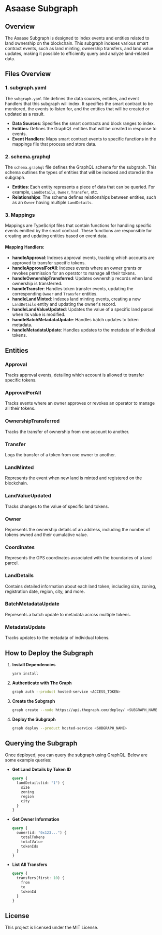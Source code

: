 # Asaase Subgraph

## Overview

The Asaase Subgraph is designed to index events and entities related to land ownership on the blockchain. This subgraph indexes various smart contract events, such as land minting, ownership transfers, and land value updates, making it possible to efficiently query and analyze land-related data.

## Files Overview

### 1. **subgraph.yaml**

The `subgraph.yaml` file defines the data sources, entities, and event handlers that this subgraph will index. It specifies the smart contract to be monitored, the events to listen for, and the entities that will be created or updated as a result.

- **Data Sources**: Specifies the smart contracts and block ranges to index.
- **Entities**: Defines the GraphQL entities that will be created in response to events.
- **Event Handlers**: Maps smart contract events to specific functions in the mappings file that process and store data.

### 2. **schema.graphql**

The `schema.graphql` file defines the GraphQL schema for the subgraph. This schema outlines the types of entities that will be indexed and stored in the subgraph.

- **Entities**: Each entity represents a piece of data that can be queried. For example, `LandDetails`, `Owner`, `Transfer`, etc.
- **Relationships**: The schema defines relationships between entities, such as an `Owner` having multiple `LandDetails`.

### 3. **Mappings**

Mappings are TypeScript files that contain functions for handling specific events emitted by the smart contract. These functions are responsible for creating and updating entities based on event data.

#### **Mapping Handlers:**
- **handleApproval**: Indexes approval events, tracking which accounts are approved to transfer specific tokens.
- **handleApprovalForAll**: Indexes events where an owner grants or revokes permission for an operator to manage all their tokens.
- **handleOwnershipTransferred**: Updates ownership records when land ownership is transferred.
- **handleTransfer**: Handles token transfer events, updating the corresponding `Owner` and `Transfer` entities.
- **handleLandMinted**: Indexes land minting events, creating a new `LandDetails` entity and updating the owner's record.
- **handleLandValueUpdated**: Updates the value of a specific land parcel when its value is modified.
- **handleBatchMetadataUpdate**: Handles batch updates to token metadata.
- **handleMetadataUpdate**: Handles updates to the metadata of individual tokens.

## Entities

### **Approval**
Tracks approval events, detailing which account is allowed to transfer specific tokens.

### **ApprovalForAll**
Tracks events where an owner approves or revokes an operator to manage all their tokens.

### **OwnershipTransferred**
Tracks the transfer of ownership from one account to another.

### **Transfer**
Logs the transfer of a token from one owner to another.

### **LandMinted**
Represents the event when new land is minted and registered on the blockchain.

### **LandValueUpdated**
Tracks changes to the value of specific land tokens.

### **Owner**
Represents the ownership details of an address, including the number of tokens owned and their cumulative value.

### **Coordinates**
Represents the GPS coordinates associated with the boundaries of a land parcel.

### **LandDetails**
Contains detailed information about each land token, including size, zoning, registration date, region, city, and more.

### **BatchMetadataUpdate**
Represents a batch update to metadata across multiple tokens.

### **MetadataUpdate**
Tracks updates to the metadata of individual tokens.

## How to Deploy the Subgraph

1. **Install Dependencies**
   ```bash
   yarn install
   ```

2. **Authenticate with The Graph**
   ```bash
   graph auth --product hosted-service <ACCESS_TOKEN>
   ```

3. **Create the Subgraph**
   ```bash
   graph create --node https://api.thegraph.com/deploy/ <SUBGRAPH_NAME>
   ```

4. **Deploy the Subgraph**
   ```bash
   graph deploy --product hosted-service <SUBGRAPH_NAME>
   ```

## Querying the Subgraph

Once deployed, you can query the subgraph using GraphQL. Below are some example queries:

- **Get Land Details by Token ID**
  ```graphql
  query {
    landDetails(id: "1") {
      size
      zoning
      region
      city
    }
  }
  ```

- **Get Owner Information**
  ```graphql
  query {
    owner(id: "0x123...") {
      totalTokens
      totalValue
      tokenIds
    }
  }
  ```

- **List All Transfers**
  ```graphql
  query {
    transfers(first: 10) {
      from
      to
      tokenId
    }
  }
  ```

## License

This project is licensed under the MIT License.


